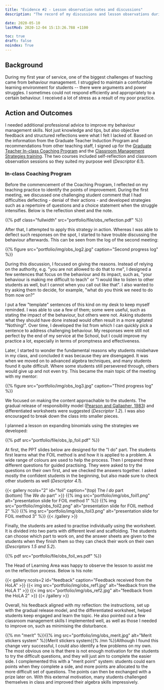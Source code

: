 ```yaml
---
title: "Evidence #2 - Lesson observation notes and discussions"
description: "The record of my discussions and lesson observations during the two Professional Development sessions on behaviour management."

date: 2020-05-10
lastMod: 2020-12-04 15:13:26.788 +1100

toc: true
draft: false
noindex: True
---
```


## Background

During my first year of service, one of the biggest challenges of teaching came from behaviour management. I struggled to maintain a comfortable learning environment for students -- there were arguments and power struggles. I sometimes could not respond efficiently and appropriately to a certain behaviour. I received a lot of stress as a result of my poor practice.

## Action and Outcomes

I needed additional professional advice to improve my behaviour  management skills. Not just knowledge and tips, but also objective feedback and structured reflections were what I felt I lacked of. Based on the information from the Graduate Teacher Induction Program and recommendations from other teaching staff, I signed up for the [Graduate Teacher In-class Coaching Program](http://det.wa.edu.au/curriculumsupport/detcms/navigation/targeted-support/graduate-teacher-induction-program/?page=5#toc5) and the [Classroom Management Strategies training](http://det.wa.edu.au/studentsupport/behaviourandwellbeing/detcms/navigation/positive-classrooms/classroom-management-strategies/). The two courses included self-reflection and classroom observation sessions so they suited my purpose well (*Descriptor 6.1*).

### In-class Coaching Program

Before the commencement of the Coaching Program, I reflected on my teaching practice to identify the points of improvement. During the first meeting, we discussed one challenging student comment that I had difficulties deflecting - denial of their actions - and developed strategies such as a repertoire of questions and a choice statement when the struggle intensifies. Below is the reflection sheet and the note.

{{% pdf class="fullwidth" src="portfolio/file/obs_reflection.pdf" %}}

After that, I attempted to apply this strategy in action. Whereas I was able to deflect such responses on the spot, I started to have trouble discussing the behaviour afterwards. This can be seen from the log of the second meeting:

{{% figure src="portfolio/img/obs_log2.jpg" caption="Second progress log" %}}

During this discussion, I focused on giving the reasons. Instead of relying on the authority, e.g. "you are not allowed to do that to me", I designed a few sentences that focus on the behaviour and its impact, such as, "your behaviour is making me difficult to teach" or "I would like to listen to other students as well, but I cannot when you call out like that". I also wanted to try asking them to decide, for example, "what do you think we need to do from now on?"

I put a few "template" sentences of this kind on my desk to keep myself reminded. I was able to use a few of them; some were useful, such as stating the impact of the behaviour, but others were not. Asking students what they should have done instead would often result in a more agitated "Nothing!". Over time, I developed the list from which I can quickly pick a sentence to address challenging behaviour. My responses were still not perfect by the end of my service at the School, but I could improve my practice a lot, especially in terms of promptness and effectiveness.

Later, I started to wonder the fundamental reasons why students misbehave in my class, and concluded it was because they are disengaged. It was when we moved on to advanced algebra techniques, and many students found it quite difficult. Where some students still persevered through, others would give up and not even try. This became the main topic of the meeting with my mentor:

{{% figure src="portfolio/img/obs_log3.jpg" caption="Third progress log" %}}

We focused on making the content approachable to the students. The gradual release of responsibility model ([Pearson and Gallapher, 1983](https://www.ideals.illinois.edu/bitstream/handle/2142/17939/ctrstreadtechrepv01983i00297_opt.pdf)) and differentiated worksheets were suggested (*Descriptor 1.2*). I was also encouraged to break down the class into smaller pieces.

I planned a lesson on expanding binomials using the strategies we developed:

{{% pdf src="portfolio/file/obs_lp_foil.pdf" %}}

At first, the PPT slides below are designed for the "I do" part. The students first learns what the FOIL method is and how it is applied to a problem. A wide range of colours are used to help the process. Then I prepared three different questions for guided practising. They were asked to try the questions on their own first, and we checked the answers together. I asked mostly the confident students in the beginning, but also made sure to check other students as well (*Descriptor 4.1*).

{{< gallery ncols="2" id="foil" caption="(top) The *I do* part<br>(bottom) The *We do* part" >}}
  {{% img src="portfolio/img/obs_foil1.png" alt="presentation slide for FOIL method 1" %}}
  {{% img src="portfolio/img/obs_foil2.png" alt="presentation slide for FOIL method 2" %}}
  {{% img src="portfolio/img/obs_foil3.png" alt="presentation slide for FOIL method 3" %}}
{{< /gallery >}}

Finally, the students are asked to practise individually using the worksheet. It is divided into two parts with different level and scaffolding. The students can choose which part to work on, and the answer sheets are given to the students when they finish them so they can check their work on their own (*Descriptors 1.5 and 5.2*).

{{% pdf src="portfolio/file/obs_foil_ws.pdf" %}}

The Head of Learning Area was happy to observe the lesson to assist me on the reflection process. Below is his note:

{{< gallery ncols=2 id="feedback" caption="Feedback received from the HoLA" >}}
  {{< img src="portfolio/img/obs_ref1.jpg" alt="feedback from the HoLA 1" >}}
  {{< img src="portfolio/img/obs_ref2.jpg" alt="feedback from the HoLA 2" >}}
{{< /gallery >}}

Overall, his feedback aligned with my reflection: the instructions, set up with the gradual release model, and the differentiated worksheet, helped students keep engaged and learn the topic. He also pointed out a few classroom management skills I implemented well, as well as those I needed to improve on, such as minimising the disturbance.

{{% mn "merit" %}}{{% img src="portfolio/img/obs_merit.jpg" alt="Merit stickers system" %}}Merit stickers system{{% /mn %}}Although I found this change very successful, I could also identify a  few problems on my own. The most obvious one is that there is not enough  motivation for the students to try the difficult questions, and they will just aim to complete the easier side. I complemented this with a  "merit point" system: students could earn points when they complete a  side, and more points are allocated to the more difficult set of  questions. The points can then be exchanged with a prize later on. With this external motivation, many students challenged themselves in class  and improved their algebra skills impressively.
